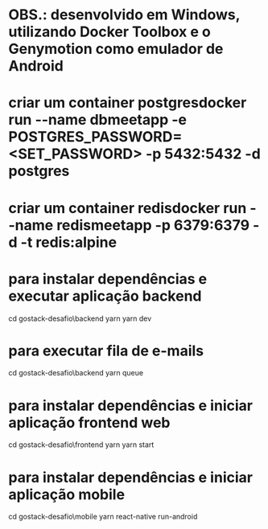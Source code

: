 # OBS.: desenvolvido em Windows, utilizando Docker Toolbox e o Genymotion como emulador de Android

# criar um container postgresdocker run --name dbmeetapp -e POSTGRES_PASSWORD=<SET_PASSWORD> -p 5432:5432 -d postgres

# criar um container redisdocker run --name redismeetapp -p 6379:6379 -d -t redis:alpine

# para instalar dependências e executar aplicação backend
cd gostack-desafio\backend
yarn
yarn dev

# para executar fila de e-mails
cd gostack-desafio\backend
yarn queue

# para instalar dependências e iniciar aplicação frontend web
cd gostack-desafio\frontend
yarn yarn start

# para instalar dependências e iniciar aplicação mobile
cd gostack-desafio\mobile
yarn react-native run-android

